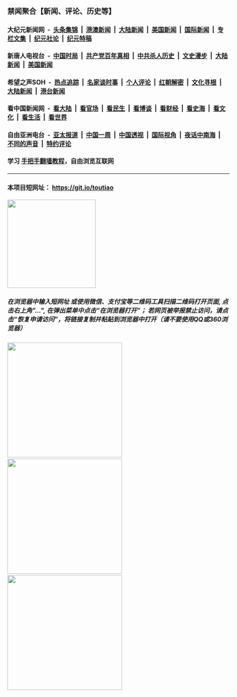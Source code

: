 ### 禁闻聚合【新闻、评论、历史等】

#### 大纪元新闻网 &nbsp;-&nbsp; [头条集锦](indexes/E头条集锦.md?t=02121455) &nbsp;|&nbsp; [港澳新闻](indexes/E港澳新闻.md?t=02121455)  &nbsp;|&nbsp; [大陆新闻](indexes/E大陆新闻.md?t=02121455) &nbsp;|&nbsp; [美国新闻](indexes/E美国新闻.md?t=02121455) &nbsp;|&nbsp; [国际新闻](indexes/E国际新闻.md?t=02121455) &nbsp;|&nbsp; [专栏文集](indexes/E专栏文集.md?t=02121455) &nbsp;|&nbsp; [纪元社论](indexes/E纪元社论.md?t=02121455) &nbsp;|&nbsp; [纪元特稿](indexes/E纪元特稿.md?t=02121455) 

#### 新唐人电视台 &nbsp;-&nbsp; [中国时局](indexes/N中国时局.md?t=02121455) &nbsp;|&nbsp; [共产党百年真相](indexes/N共产党百年真相.md?t=02121455) &nbsp;|&nbsp; [中共杀人历史](indexes/N中共杀人历史.md?t=02121455) &nbsp;|&nbsp; [文史漫步](indexes/N文史漫步.md?t=02121455) &nbsp;|&nbsp; [大陆新闻](indexes/N大陆新闻.md?t=02121455) &nbsp;|&nbsp; [美国新闻](indexes/N美国新闻.md?t=02121455)

#### 希望之声SOH &nbsp;-&nbsp; [热点追踪](indexes/H热点追踪.md?t=02121455) &nbsp;|&nbsp; [名家谈时事](indexes/H名家谈时事.md?t=02121455) &nbsp;|&nbsp; [个人评论](indexes/H个人评论.md?t=02121455)  &nbsp;|&nbsp; [红朝解密](indexes/H红朝解密.md?t=02121455) &nbsp;|&nbsp; [文化寻根](indexes/H文化寻根.md?t=02121455) &nbsp;|&nbsp; [大陆新闻](indexes/H大陆新闻.md?t=02121455) &nbsp;|&nbsp; [港台新闻](indexes/H港台新闻.md?t=02121455)

#### 看中国新闻网 &nbsp;-&nbsp; [看大陆](indexes/S看大陆.md?t=02121455) &nbsp;|&nbsp; [看官场](indexes/S看官场.md?t=02121455) &nbsp;|&nbsp; [看民生](indexes/S看民生.md?t=02121455)  &nbsp;|&nbsp; [看博谈](indexes/S看博谈.md?t=02121455) &nbsp;|&nbsp; [看财经](indexes/S看财经.md?t=02121455) &nbsp;|&nbsp; [看史海](indexes/S看史海.md?t=02121455) &nbsp;|&nbsp; [看文化](indexes/S看文化.md?t=02121455) &nbsp;|&nbsp; [看生活](indexes/S看生活.md?t=02121455) &nbsp;|&nbsp; [看世界](indexes/S看世界.md?t=02121455)

#### 自由亚洲电台 &nbsp;-&nbsp; [亚太报道](indexes/R亚太报道.md?t=02121455) &nbsp;|&nbsp; [中国一周](indexes/R中国一周.md?t=02121455) &nbsp;|&nbsp; [中国透视](indexes/R中国透视.md?t=02121455)  &nbsp;|&nbsp; [国际视角](indexes/R国际视角.md?t=02121455) &nbsp;|&nbsp; [夜话中南海](indexes/R夜话中南海.md?t=02121455) &nbsp;|&nbsp; [不同的声音](indexes/R不同的声音.md?t=02121455) &nbsp;|&nbsp; [特约评论](indexes/R特约评论.md?t=02121455)

#### 学习 [手把手翻墙教程](https://github.com/gfw-breaker/guides/wiki)，自由浏览互联网

----

#### 本项目短网址： https://git.io/toutiao
<img src="https://raw.githubusercontent.com/gfw-breaker/banned-news/master/scripts/img/qr.png" width="200px"/>  

##### 在浏览器中输入短网址 或使用微信、支付宝等二维码工具扫描二维码打开页面, 点击右上角"...", 在弹出菜单中点击“在浏览器打开”； 若网页被举报禁止访问，请点击“恢复申请访问”，将链接复制并粘贴到浏览器中打开（请不要使用QQ或360浏览器）

<img src="https://raw.githubusercontent.com/gfw-breaker/banned-news/master/scripts/img/1.png" width="260px"/> &nbsp; <img src="https://raw.githubusercontent.com/gfw-breaker/banned-news/master/scripts/img/2.png" width="260px"/> &nbsp; <img src="https://raw.githubusercontent.com/gfw-breaker/banned-news/master/scripts/img/3.png" width="260px"/>
